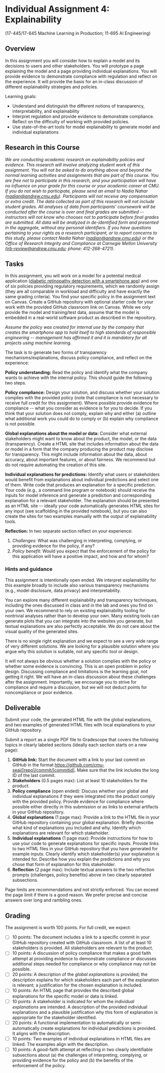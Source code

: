 # Individual Assignment 4: Explainability

(17-445/17-645 Machine Learning in Production; 11-695 AI Engineering)

## Overview

In this assignment you will consider how to explain a model and its decisions to users and other stakeholders. You will prototype a page explaining the model and a page providing individual explanations. You will provide evidence to demonstrate compliance with regulation and reflect on the experience. It will provide the basis for an in-class discussion of different explainability strategies and policies.

Learning goals:

* Understand and distinguish the different notions of transparency, interpretability, and explainability
* Interpret regulation and provide evidence to demonstrate compliance. Reflect on the difficulty of working with provided policies.
* Use state-of-the-art tools for model explainability to generate model and individual explanations

## Research in this Course

*We are conducting academic research on explainability policies and evidence. This research will involve analyzing student work of this assignment. You will not be asked to do anything above and beyond the normal learning activities and assignments that are part of this course. You are free not to participate in this research, and your participation will have no influence on your grade for this course or your academic career at CMU. If you do not wish to participate, please send an email to Nadia Nahar ([nadian@andrew.cmu.edu](mailto:nadian@andrew.cmu.edu)). Participants will not receive any compensation or extra credit. The data collected as part of this research will not include student grades. All analyses of data from participants’ coursework will be conducted after the course is over and final grades are submitted -- instructors will not know who chooses not to participate before final grades are submitted. All data will be analyzed in de-identified form and presented in the aggregate, without any personal identifiers. If you have questions pertaining to your rights as a research participant, or to report concerns to this study, please contact Nadia Nahar ([nadian@andrew.cmu.edu](mailto:nadian@andrew.cmu.edu)) or the Office of Research Integrity and Compliance at Carnegie Mellon University ([irb-review@andrew.cmu.edu](mailto:irb-review@andrew.cmu.edu); phone: 412-268-4721).*

## Tasks

In this assignment, you will work on a model for a potential medical application ([diabetic retinopathy detection with a smartphone app](https://github.com/cmu-seai/diabetic-retinopathy)) and one of six policies providing regulatory requirements, which we randomly assign (they are all comparable in workload and difficulty and have exactly the same grading criteria). You find your specific policy in the assignment text on Canvas. Create a GitHub repository with optional starter code for your work with the provided GitHub classroom link on Canvas. While we only provide the model and training/test data, assume that the model is embedded in a real-world software product as described in the repository. 

*Assume the policy was created for internal use by the company that creates the smartphone app to hold itself to high standards of responsible engineering -- management has affirmed it and it is mandatory for all projects using machine learning.*

The task is to generate two forms of transparency mechanisms/explanations, discuss policy compliance, and reflect on the experience:

**Policy understanding:** Read the policy and identify what the company wants to achieve with the internal policy. This should guide the following two steps.

**Policy compliance:** Design your solution, and discuss whether your solution complies with the provided policy (note that compliance is not necessary to receive full credit for this assignment). Where possible provide evidence for compliance -- what you consider as evidence is for you to decide. If you think that your solution does not comply, explain why and either (a) outline what additional work you could do to comply or (b) explain why compliance is not possible. 

**Global explanations about the model or data:** Consider what external stakeholders might want to know about the product, the model, or the data (transparency). Create a HTML site that includes information about the data or model in a form that the company producing the product may disclose for transparency. This might include information about the data, about accuracy, about important features, or about fairness. We recommend but do not require automating the creation of this site.

**Individual explanations for predictions:** Identify what users or stakeholders would benefit from explanations about individual predictions and select one of them. Write code that produces an explanation for a specific prediction. Your code (e.g., a command line program or notebook) should receive the inputs for model inference and generate a prediction and corresponding explanation for a relevant stakeholder. The explanation should be presented as an HTML site -- ideally your code automatically generates HTML sites for any input (see scaffolding in the provided notebook), but you can also create the sites for two examples manually with the output of explainability tools.

**Reflection:** In two separate section reflect on your experience:

1. *Challenges:* What was challenging in interpreting, complying, or providing evidence for the policy, if any?
2. *Policy benefit:* Would you expect that the enforcement of the policy for this application will have a positive impact, and how and for whom?


### Hints and guidance

This assignment is intentionally open ended. We interpret explainability for this example broadly to include also various transparency mechanisms (e.g., model disclosure, data privacy) and interpretability.

You can explore many different explainability and transparency techniques, including the ones discussed in class and in the lab and ones you find on your own. We recommend to rely on existing explainability tooling for nontrivial analyses rather than to develop your own. Many existing tools can generate plots that you can integrate into the websites you generate, but textual explanations are also perfectly acceptable. We do not care about the visual quality of the generated sites.

There is no single right explanation and we expect to see a very wide range of very different solutions. We are looking for a plausible solution where you argue why this solution is suitable, not any specific tool or design. 

It will not always be obvious whether a solution complies with the policy or whether some evidence is convincing. This is an open problem in policy design. Discussing compliance and limitations is the learning goal, not getting it right. We will have an in-class discussion about these challenges after the assignment. Importantly, we encourage you to strive for compliance and require a discussion, but we will not deduct points for noncompliance or poor evidence.







## Deliverable

Submit your code, the generated HTML file with the global explanations, and two examples of generated HTML files with local explanations to your GitHub repository.

Submit a report as a single PDF file to Gradescope that covers the following topics in clearly labeled sections (ideally each section starts on a new page):

1. **GitHub link:** Start the document with a link to your last commit on GitHub in the format https://github.com/cmu-seai/[repo]/commit/[commitid]. Make sure that the link includes the long ID of the last commit.
2. **Stakeholders** (0.5 pages max): List at least 10 stakeholders for the product.
3. **Policy compliance** (open ended): Discuss whether your global and individual explanations if they were integrated into the product comply with the provided policy. Provide evidence for compliance where possible either directly in this submission or as links to external artifacts in your GitHub repository.
4. **Global explanations** (1 page max): Provide a link to the HTML file in your GitHub repository containing your global explanation. Briefly describe what kind of explanations you included and why. Identify which explanations are relevant for which stakeholder.
5. **Individual explanations** (1 page max): Provide instructions for how to use your code to generate explanations for specific inputs. Provide links to two HTML files in your GitHub repository that you have generated for example inputs. Clearly identify which stakeholder(s) your explanation is intended for. Describe how you explain the predictions and why you chose that form of explanation for this stakeholder.
6. **Reflection** (2 page max): Include textual answers to the two reflection prompts (challenges, policy benefits) above in two clearly separated subsections. 


Page limits are recommendations and not strictly enforced. You can exceed the page limit if there is a good reason. We prefer precise and concise answers over long and rambling ones.

## Grading

The assignment is worth 100 points. For full credit, we expect:

* [ ] 10 points: The document includes a link to a specific commit in your GitHub repository created with GitHub classroom. A list of at least 10 stakeholders is provided. All stakeholders are relevant to the product.
* [ ] 10 points: A discussion of policy compliance that makes a good faith attempt at providing evidence to demonstrate compliance or discusses additional steps needed for compliance or why compliance may not be possible.
* [ ] 20 points: A description of the *global explanations* is provided; the description explains for which stakeholders each part of the explanation is relevant; a justification for the chosen explanation is included.
* [ ] 10 points: An HTML page that provides the described global explanations for the specific model or data is linked.
* [ ] 10 points: A stakeholder is indicated for whom the *individual explanations* are intended. A description of the provided individual explanations and a plausible justification why this form of explanation is appropriate for the stakeholder identified. 
* [ ] 20 points: A functional implementation to automatically or semi-automatically create explanations for individual predictions is provided. It aligns with the description.
* [ ] 10 points: Two examples of individual explanations in HTML files are linked. The examples align with the description.
* [ ] 10 points: A good-faith attempt at reflecting in two clearly identifiable subsections about (a) the challenges of interpreting, complying, or providing evidence for the policy and (b) the benefits of the enforcement of the policy.
